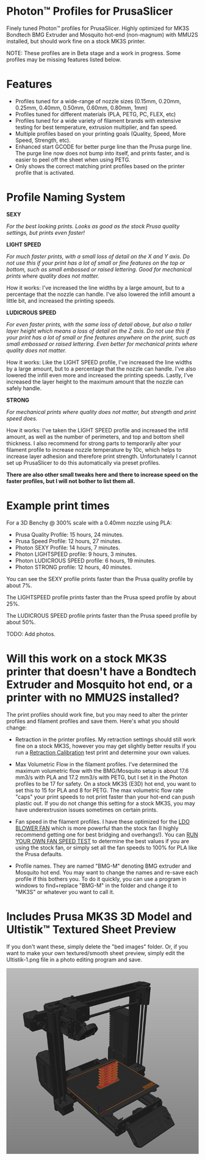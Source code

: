 # Photon™ Profiles for PrusaSlicer
Finely tuned Photon™ profiles for PrusaSlicer. Highly optimized for MK3S Bondtech BMG Extruder and Mosquito hot-end (non-magnum) with MMU2S installed, but should work fine on a stock MK3S printer.

NOTE: These profiles are in Beta stage and a work in progress. Some profiles may be missing features listed below.

# Features
 - Profiles tuned for a wide-range of nozzle sizes (0.15mm, 0.20mm, 0.25mm, 0.40mm, 0.50mm, 0.60mm, 0.80mm, 1mm)
 - Profiles tuned for different materials (PLA, PETG, PC, FLEX, etc)
 - Profiles tuned for a wide variety of filament brands with extensive testing for best temperature, extrusion multiplier, and fan speed. 
 - Multiple profiles based on your printing goals (Quality, Speed, More Speed, Strength, etc).
 - Enhanced start GCODE for better purge line than the Prusa purge line. The purge line now does not bump into itself, and prints faster, and is easier to peel off the sheet when using PETG.
 - Only shows the correct matching print profiles based on the printer profile that is activated.

# Profile Naming System

**SEXY**

*For the best looking prints. 
Looks as good as the stock Prusa quality settings, but prints even faster!*

**LIGHT SPEED**

*For much faster prints, with a small loss of detail on the X and Y axis. Do not use this if your print has a lot of small or fine features on the top or bottom, such as small embossed or raised lettering. Good for mechanical prints where quality does not matter.*

How it works: 
I've increased the line widths by a large amount, but to a percentage that the nozzle can handle. I've also lowered the infill amount a little bit, and increased the printing speeds.

**LUDICROUS SPEED**

*For even faster prints, with the same loss of detail above, but also a taller layer height which means a loss of detail on the Z axis. Do not use this if your print has a lot of small or fine features anywhere on the print, such as small embossed or raised lettering. Even better for mechanical prints where quality does not matter.*

How it works: 
Like the LIGHT SPEED profile, I've increased the line widths by a large amount, but to a percentage that the nozzle can handle. I've also lowered the infill even more and increased the printing speeds. Lastly, I've increased the layer height to the maximum amount that the nozzle can safely handle.

**STRONG**

*For mechanical prints where quality does not matter, but strength and print speed does.*

How it works: 
I've taken the LIGHT SPEED profile and increased the infill amount, as well as the number of perimeters, and top and bottom shell thickness. I also recommend for strong parts to temporarily alter your filament profile to increase nozzle temperature by 10c, which helps to increase layer adhesion and therefore print strength. Unfortunately I cannot set up PrusaSlicer to do this automatically via preset profiles.

**There are also other small tweaks here and there to increase speed on the faster profiles, but I will not bother to list them all.**

# Example print times

For a 3D Benchy @ 300% scale with a 0.40mm nozzle using PLA:

- Prusa Quality Profile: 15 hours, 24 minutes.
- Prusa Speed Profile: 12 hours, 27 minutes.
- Photon SEXY Profile: 14 hours, 7 minutes.
- Photon LIGHTSPEED profile: 9 hours, 3 minutes.
- Photon LUDICROUS SPEED profile: 6 hours, 19 minutes.
- Photon STRONG profile: 12 hours, 40 minutes.

You can see the SEXY profile prints faster than the Prusa quality profile by about 7%.

The LIGHTSPEED profile prints faster than the Prusa speed profile by about 25%.

The LUDICROUS SPEED profile prints faster than the Prusa speed profile by about 50%.


TODO: Add photos.

# Will this work on a stock MK3S printer that doesn't have a Bondtech Extruder and Mosquito hot end, or a printer with no MMU2S installed?

The print profiles should work fine, but you may need to alter the printer profiles and filament profiles and save them. Here's what you should change:
- Retraction in the printer profiles. My retraction settings should still work fine on a stock MK3S, however you may get slightly better results if you run a [Retraction Calibration](retractioncalibration.com) test print and determine your own values.
- Max Volumetric Flow in the filament profiles. I've determined the maximum volumetric flow with the BMG/Mosquito setup is about 17.6 mm3/s with PLA and 17.2 mm3/s with PETG, but I set it in the Photon profiles to be 17 for safety. On a stock MK3S (E3D) hot end, you want to set this to 15 for PLA and 8 for PETG. The max volumetric flow rate "caps" your print speeds to not print faster than your hot-end can push plastic out. If you do not change this setting for a stock MK3S, you may have underextrusion issues sometimes on certain prints.
- Fan speed in the filament profiles. I have these optimized for the [LDO BLOWER FAN](https://www.printedsolid.com/collections/prusa/products/ldo-5015-5v-blower-fan-df5015h05s) which is more powerful than the stock fan (I highly recommend getting one for best bridging and overhangs!). You can [RUN YOUR OWN FAN SPEED TEST](https://www.prusaprinters.org/prints/58001-ultimate-fan-speed-test) to determine the best values if you are using the stock fan, or simply set all the fan speeds to 100% for PLA like the Prusa defaults.

- Profile names. They are named "BMG-M" denoting BMG extruder and Mosquito hot end. You may want to change the names and re-save each profile if this bothers you. To do it quickly, you can use a program in windows to find+replace "BMG-M" in the folder and change it to "MK3S" or whatever you want to call it.

# Includes Prusa MK3S 3D Model and Ultistik™ Textured Sheet Preview
If you don't want these, simply delete the "bed images" folder.
Or, if you want to make your own textured/smooth sheet preview, simply edit the Ultistik-1.png file in a photo editing program and save.

![Bed Model](https://github.com/Photogad/Photon-Profiles-for-PrusaSlicer/blob/main/docs/Bed.png?raw=true)


